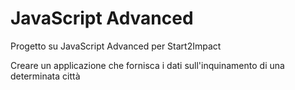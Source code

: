 # JavaScript Advanced
Progetto su JavaScript Advanced per Start2Impact 

Creare un applicazione che fornisca i dati sull'inquinamento di una determinata città

